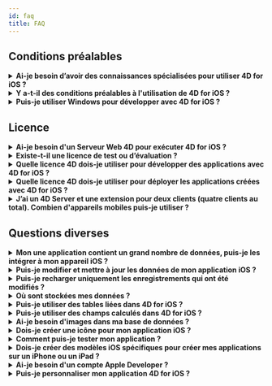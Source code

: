 ```yaml
---
id: faq
title: FAQ
---
```

## Conditions préalables

<details>
<summary>
    <strong>Ai-je besoin d’avoir des connaissances spécialisées pour utiliser 4D for iOS ?</strong>
</summary>

Avec 4D for iOS, vous pouvez facilement créer de nouveaux projets mobiles directement depuis 4D, sans qu'une connaissance préalable dans la création d’applications iOS natives soit nécessaire !

L'éditeur de projet mobile a été conçu de façon à ce que 4D for iOS soit utilisé sans aucune connaissance spécifique en développement d’applications mobiles.

</details>

<details>
<summary>
<strong>Y a-t-il des conditions préalables à l'utilisation de 4D for iOS ?</strong>
</summary>

### Tableau de comparaison de version

| Xcode | Swift | iOS      | 4D    |
| ----- | ----- | -------- | ----- |
| 10.1  | 4.2.1 | iOS 12   | 17 R4 |
| 10.0  | 4.2   | iOS 12   | 17 R3 |
| 9.4   | 4.1.2 | iOS 11.4 | 17 R2 |
| 9.3.1 | 4.1   | iOS 11.3 | 17 R2 |

Si vous souhaitez une version antérieure d'Xcode, vous pouvez la télécharger ici : https://developer.apple.com/download/more/

=> Seuls les développeurs inscrits peuvent télécharger des versions antérieures sur le site web Apple Developer.

Veuillez consulter [ici](prerequisites.html) la liste des conditions préalables.

</details>

<details>
<summary>
<strong>Puis-je utiliser Windows pour développer avec 4D for iOS ?</strong>
</summary>

Non. Vous devez développer sur macOS, puisque la compilation de l’application finale et l'exécution du simulateur se font via Xcode.

</details>

## Licence

<details>
<summary>
<strong>Ai-je besoin d'un Serveur Web 4D pour exécuter 4D for iOS ?</strong>
</summary>

Non – 4D for iOS est inclus dans 4D Server v17 R2 et dans les versions plus récentes.

</details>

<details>
<summary>
<strong>Existe-t-il une licence de test ou d’évaluation ?</strong>
</summary>

Si vous avez déjà une licence 4D Developer Pro ou 4D Server de 4D v17 R2 ou de versions plus récentes, 4D for iOS y est inclus.

Si vous n’êtes pas un partenaire 4D ou si vous ne participez pas au programme de maintenance de 4D, vous devez attendre la sortie de 4D v18.

</details>

<details>
<summary>
<strong>Quelle licence 4D dois-je utiliser pour développer des applications avec 4D for iOS ?</strong>
</summary>

Pour développer des applications 4D for iOS, vous avez besoin d’une licence 4D Developer Pro v17 R2 (macOS).

</details>

<details>
<summary>
<strong>Quelle licence 4D dois-je utiliser pour déployer les applications créées avec 4D for iOS ?</strong>
</summary>

Pour déployer des applications 4D for iOS, vous aurez besoin d’une licence 4D Server (macOS ou Windows) v17 R2 ou d'une licence plus récente.

Aucune autre licence n'est nécessaire. Vos applications 4D for iOS partageront les mêmes licences que celles de 4D Remote (client).

Les clients peuvent se connecter sur des PC Mac ou Windows, ou sur des mobiles iPhone, tant que tous les utilisateurs simultanés sont couverts par la licence 4D Server.

Veuillez noter que vous n’êtes pas autorisé à installer votre application mobile sur un nombre d'appareils supérieur au nombre de licences clientes de 4D Server.

</details>

<details>
<summary>
<strong>J’ai un 4D Server et une extension pour deux clients (quatre clients au total). Combien d'appareils mobiles puis-je utiliser ?</strong>
</summary>

Vous pouvez utiliser jusqu'à quatre appareils mobiles.

</details>

## Questions diverses

<details>
<summary>
<strong>Mon une application contient un grand nombre de données, puis-je les intégrer à mon appareil iOS ?</strong>
</summary>

4D for iOs vous permet d’intégrer un maximum de 10 000 enregistrements dans votre application.

Pour l’instant, la meilleure façon de traiter de grandes quantités de données consiste à créer une table intermédiaire et à filtrer les résultats que vous souhaitez afficher.

Les prochaines versions de 4D for iOS incluront un moyen d’appliquer des filtres afin que seule l’information requise s'affiche.

</details>

<details>
<summary>
<strong>Puis-je modifier et mettre à jour les données de mon application iOS ?</strong>
</summary>

Pour l’instant, 4D for iOS vous permet de créer des applications en lecture seule.

Les prochaines versions vous permettront d’ajouter et de modifier vos enregistrements directement à partir de votre application iOS et de synchroniser vos données avec le serveur.

</details>

<details>
<summary>
<strong>Puis-je recharger uniquement les enregistrements qui ont été modifiés ?</strong>
</summary>

Lorsque vous rechargez vos données, elles sont toutes téléchargées pour remplacer les données existantes.

La synchronisation incrémentielle sera prévue dans une prochaine version.

</details>

<details>
<summary>
<strong>Où sont stockées mes données ?</strong>
</summary>

Vos données sont stockées localement sur vos appareils iOS. Cela vous permettra d'y accéder en mode hors ligne.

</details>

<details>
<summary>
<strong>Puis-je utiliser des tables liées dans 4D for iOS ?</strong>
</summary>

Conscients de votre utilisation fréquente des tables liées, nous travaillons actuellement sur leur accessibilité, prévue pour une version ultérieure de 4D for iOS.

</details>

<details>
<summary>
<strong>Puis-je utiliser des champs calculés dans 4D for iOS ?</strong>
</summary>

Vous avez la possibilité de créer des champs pré-calculés dans 4D et de les publier depuis la [section Structure](structure.html) dans l'éditeur de projet de 4D for iOS.

</details>

<details>
<summary>
<strong>Ai-je besoin d'images dans ma base de données ?</strong>
</summary>

Les images ne sont pas obligatoires, mais nous vous recommandons d'en utiliser pour garantir la meilleure expérience utilisateur.

4D for iOS offre une variété de modèles de [formulaires Liste](list-form-templates.html) et de [formulaires détaillés](detail-form-templates.html). Avec ou sans images, avec des graphiques, etc.

</details>

<details>
<summary>
<strong>Dois-je créer une icône pour mon application iOS ?</strong>
</summary>

Il est fortement recommandé d'avoir une icône pour votre application 4D for iOS. Si vous n'en avez pas, l'icône par défaut (le logo 4D) sera affichée.

Si vous possédez déjà une icône pour votre application 4D, vous pouvez la glisser-déposer directement dans la zone consacrée à l'icône dans la section [Général](general.html) de l'éditeur de projet.

</details>

<details>
<summary>
<strong>Comment puis-je tester mon application ?</strong>
</summary>

4D for iOS vous permet de tester vos applications dans le [Simulateur](simulator.html). Pour tester votre application sur votre appareil iOS, il vous faut un **compte Apple Developer payant** (install-device.html) (iPhone et iPad).

**Note :** Pour installer votre application avec un **compte Apple Developer gratuit**, vous pouvez ouvrir votre projet iOS généré et installer votre application via Xcode.

</details>

<details>
<summary>
<strong>Dois-je créer des modèles iOS spécifiques pour créer mes applications sur un iPhone ou un iPad ?</strong>
</summary>

Tous les modèles disponibles dans 4D for iOS sont optimisés pour iPhone. Ils fonctionnent également parfaitement sur les iPad.

</details>

<details>
<summary>
     <strong>Ai-je besoin d'un compte Apple Developer ?</strong>
</summary>

Pour tester votre application sur un appareil iOS, vous devez créer au moins un [compte Apple Developer gratuit](free-developer-account.html).

Pour déployer une application 4D for iOS, vous devez adhérer au [Apple Developer Enterprise Program](register-apple-developer-enterprise-program.html) (pour un déploiement interne) ou au [Apple Developer Program](register-apple-developer-program-organization.html) (pour un déploiement sur App Store).

</details>

<details>
<summary>
<strong>Puis-je personnaliser mon application 4D for iOS ?</strong>
</summary>

4D for iOS génère un véritable projet Xcode que vous pouvez [ouvrir et modifier](open-xcode.html) à souhait.

</details>